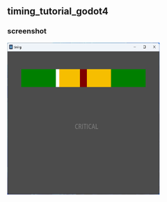 ## timing_tutorial_godot4

### screenshot
<img src="https://github.com/doccaico/timing_tutorial_godot4/blob/main/Screenshots/timing.png?raw=true" width="350px" height="350px">
